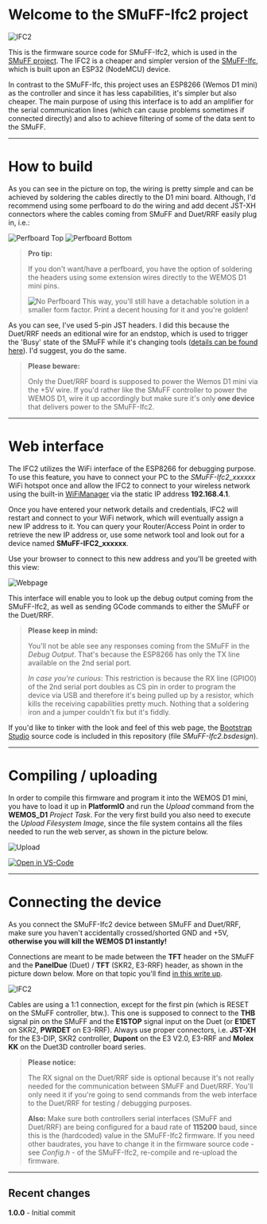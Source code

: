 
# Welcome to the SMuFF-Ifc2 project

![IFC2](images/IFC2.png)

This is the firmware source code for SMuFF-Ifc2, which is used in the [SMuFF project](https://github.com/technik-gegg/SMuFF-1.1).
The IFC2 is a cheaper and simpler version of the [SMuFF-Ifc](https://github.com/technik-gegg/SMuFF-Ifc), which is built upon an ESP32 (NodeMCU) device.

In contrast to the SMuFF-Ifc, this project uses an ESP8266 (Wemos D1 mini) as the controller and since it has less capabilities, it's simpler but also cheaper.
The main purpose of using this interface is to add an amplifier for the serial communication lines (which can cause problems sometimes if connected directly) and also to achieve filtering of some of the data sent to the SMuFF.

---

# How to build

As you can see in the picture on top, the wiring is pretty simple and can be achieved by soldering the cables directly to the D1 mini board. Although, I'd recommend using some perfboard to do the wiring and add decent JST-XH connectors where the cables coming from SMuFF and Duet/RRF easily plug in, i.e.:

![Perfboard Top](images/perfboard_top.jpg)
![Perfboard Bottom](images/perfboard_back.jpg)

>**Pro tip:**
>
>If you don't want/have a perfboard, you have the option of soldering the headers using some extension wires directly to the WEMOS D1 mini pins.
>
>![No Perfboard](images/No-Perfboard.jpg)
This way, you'll still have a detachable solution in a smaller form factor. Print a decent housing for it and you're golden!

As you can see, I've used 5-pin JST headers. I did this because the Duet/RRF needs an editional wire for an endstop, which is used to trigger the 'Busy' state of the SMuFF while it's changing tools ([details can be found here](https://sites.google.com/view/the-smuff/how-to/tutorials/configure-the-duet3d?authuser=0)). I'd suggest, you do the same.

>**Please beware:**
>
>Only the Duet/RRF board is supposed to power the Wemos D1 mini via the +5V wire. If you'd rather like the SMuFF controller to power the WEMOS D1, wire it up accordingly but make sure it's only **one device** that delivers power to the SMuFF-Ifc2.

---

# Web interface

The IFC2 utilizes the WiFi interface of the ESP8266 for debugging purpose.
To use this feature, you have to connect your PC to the *SMuFF-Ifc2_xxxxxx* WiFi hotspot once and allow the IFC2 to connect to your wireless network using the built-in [WiFiManager](https://github.com/tzapu/WiFiManager) via the static IP address **192.168.4.1**.

Once you have entered your network details and credentials, IFC2 will restart and connect to your WiFi network, which will eventually assign a new IP address to it. You can query your Router/Access Point in order to retrieve the new IP address or, use some network tool and look out for a device named **SMuFF-IFC2_xxxxxx**.

Use your browser to connect to this new address and you'll be greeted with this view:

![Webpage](images/IFC2-Webpage.jpg)

This interface will enable you to look up the debug output coming from the SMuFF-Ifc2, as well as sending GCode commands to either the SMuFF or the Duet/RRF.

>**Please keep in mind:**
>
>You'll not be able see any responses coming from the SMuFF in the *Debug Output*. That's because the ESP8266 has only the TX line available on the 2nd serial port.
>
>*In case you're curious*: This restriction is because the RX line (GPIO0) of the 2nd serial port doubles as CS pin in order to program the device via USB and therefore it's being pulled up by a resistor, which kills the receiving capabilities pretty much.
Nothing that a soldering iron and a jumper couldn't fix but it's fiddly.

If you'd like to tinker with the look and feel of this web page, the [Bootstrap Studio](https://bootstrapstudio.io/) source code is included in this repository (file *SMuFF-Ifc2.bsdesign*).

---

# Compiling / uploading

In order to compile this firmware and program it into the WEMOS D1 mini, you have to load it up in **PlatformIO** and run the *Upload* command from the **WEMOS_D1** *Project Task*.
For the very first build you also need to execute the *Upload Filesystem Image*, since the file system contains all the files needed to run the web server, as shown in the picture below.

![Upload](images/Upload.jpg)

[![Open in VS-Code](https://open.vscode.dev/badges/open-in-vscode.svg)](https://open.vscode.dev/technik-gegg/SMuFF-Ifc2/master)

---

# Connecting the device

As you connect the SMuFF-Ifc2 device between SMuFF and Duet/RRF, make sure you haven't accidentally crossed/shorted GND and +5V, **otherwise you will kill the WEMOS D1 instantly!**

Connections are meant to be made between the **TFT** header on the SMuFF and the **PanelDue** (Duet) / **TFT** (SKR2, E3-RRF) header, as shown in the picture down below. More on that topic you'll find [in this write up](https://sites.google.com/view/the-smuff/how-to/tutorials/configure-the-duet3d?authuser=0).

![IFC2](images/Housing.jpg)

Cables are using a 1:1 connection, except for the first pin (which is RESET on the SMuFF controller, btw.). This one is supposed to connect to the **THB** signal pin on the SMuFF and the **E1STOP** signal input on the Duet (or **E1DET** on SKR2, **PWRDET** on E3-RRF).
Always use proper connectors, i.e. **JST-XH** for the E3-DIP, SKR2 controller, **Dupont** on the E3 V2.0, E3-RRF and **Molex KK** on the Duet3D controller board series.

>**Please notice:**
>
>The RX signal on the Duet/RRF side is optional because it's not really needed for the communication between SMuFF and Duet/RRF. You'll only need it if you're going to send commands from the web interface to the Duet/RRF for testing / debugging purposes.
>
>**Also:**
>Make sure both controllers serial interfaces (SMuFF and Duet/RRF) are being configured for a baud rate of **115200** baud, since this is the (hardcoded) value in the SMuFF-Ifc2 firmware.
If you need other baudrates, you have to change it in the firmware source code - see *Config.h* - of the SMuFF-Ifc2,  re-compile and re-upload the firmware.

---

## Recent changes

**1.0.0** - Initial commit
